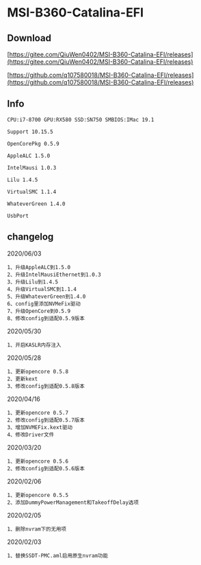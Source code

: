 # MSI-B360-Catalina-EFI

## Download

[https://gitee.com/QiuWen0402/MSI-B360-Catalina-EFI/releases](https://gitee.com/QiuWen0402/MSI-B360-Catalina-EFI/releases)

[https://github.com/q107580018/MSI-B360-Catalina-EFI/releases](https://github.com/q107580018/MSI-B360-Catalina-EFI/releases)


## Info

```
CPU:i7-8700 GPU:RX580 SSD:SN750 SMBIOS:IMac 19.1

Support 10.15.5

OpenCorePkg 0.5.9

AppleALC 1.5.0

IntelMausi 1.0.3

Lilu 1.4.5

VirtualSMC 1.1.4

WhateverGreen 1.4.0

UsbPort
```

## changelog
2020/06/03

```
1、升级AppleALC到1.5.0
2、升级IntelMausiEthernet到1.0.3
3、升级Lilu到1.4.5
4、升级VirtualSMC到1.1.4
5、升级WhateverGreen到1.4.0
6、config里添加NVMeFix驱动
7、升级OpenCore到0.5.9
8、修改config到适配0.5.9版本
```


2020/05/30

```
1、开启KASLR内存注入
```





2020/05/28

```
1、更新opencore 0.5.8
2、更新kext
3、修改config到适配0.5.8版本
```

2020/04/16

```
1、更新opencore 0.5.7
2、修改config到适配0.5.7版本
3、增加NVMEFix.kext驱动
4、修改Driver文件
```

2020/03/20

```
1、更新opencore 0.5.6
2、修改config到适配0.5.6版本
```


2020/02/06

```
1、更新opencore 0.5.5
2、添加DummyPowerManagement和TakeoffDelay选项
```


2020/02/05

```
1、删除nvram下的无用项
```


2020/02/03

``` 
1、替换SSDT-PMC.aml启用原生nvram功能
```

